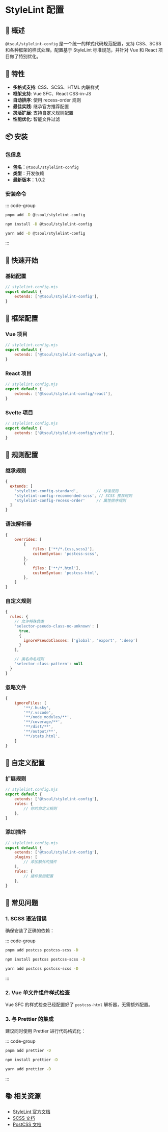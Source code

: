 # StyleLint 配置

## 📖 概述

`@tsoul/stylelint-config` 是一个统一的样式代码规范配置，支持 CSS、SCSS 和各种框架的样式处理。配置基于 StyleLint 标准规范，并针对 Vue 和 React 项目做了特别优化。

## 🎯 特性

- **多格式支持**: CSS、SCSS、HTML 内联样式
- **框架支持**: Vue SFC、React CSS-in-JS
- **自动排序**: 使用 recess-order 规则
- **最佳实践**: 继承官方推荐配置
- **灵活扩展**: 支持自定义规则配置
- **性能优化**: 智能文件过滤

## 📦 安装

### 包信息

- **包名**：`@tsoul/stylelint-config`
- **类型**：开发依赖
- **最新版本**：1.0.2

### 安装命令

::: code-group

```bash [pnpm (推荐)]
pnpm add -D @tsoul/stylelint-config
```

```bash [npm]
npm install -D @tsoul/stylelint-config
```

```bash [yarn]
yarn add -D @tsoul/stylelint-config
```

:::

## 🚀 快速开始

### 基础配置

```javascript
// stylelint.config.mjs
export default {
	extends: ['@tsoul/stylelint-config'],
}
```

## 📝 框架配置

### Vue 项目

```javascript
// stylelint.config.mjs
export default {
	extends: ['@tsoul/stylelint-config/vue'],
}
```

### React 项目

```javascript
// stylelint.config.mjs
export default {
	extends: ['@tsoul/stylelint-config/react'],
}
```

### Svelte 项目

```javascript
// stylelint.config.mjs
export default {
	extends: ['@tsoul/stylelint-config/svelte'],
}
```

## 🔧 规则配置

### 继承规则

```javascript
{
  extends: [
    'stylelint-config-standard',        // 标准规则
    'stylelint-config-recommended-scss', // SCSS 推荐规则
    'stylelint-config-recess-order'     // 属性排序规则
  ]
}
```

### 语法解析器

```javascript
{
	overrides: [
		{
			files: ['**/*.{css,scss}'],
			customSyntax: 'postcss-scss',
		},
		{
			files: ['**/*.html'],
			customSyntax: 'postcss-html',
		},
	]
}
```

### 自定义规则

```javascript
{
  rules: {
    // 允许特殊伪类
    'selector-pseudo-class-no-unknown': [
      true,
      {
        ignorePseudoClasses: ['global', 'export', ':deep']
      }
    ],

    // 类名命名规则
    'selector-class-pattern': null
  }
}
```

### 忽略文件

```javascript
{
	ignoreFiles: [
		'**/.husky',
		'**/.vscode',
		'**/node_modules/**',
		'**/coverage/**',
		'**/dist/**',
		'**/output/**',
		'**/stats.html',
	]
}
```

## 🎨 自定义配置

### 扩展规则

```javascript
// stylelint.config.mjs
export default {
	extends: ['@tsoul/stylelint-config'],
	rules: {
		// 你的自定义规则
	},
}
```

### 添加插件

```javascript
// stylelint.config.mjs
export default {
	extends: ['@tsoul/stylelint-config'],
	plugins: [
		// 添加额外的插件
	],
	rules: {
		// 插件规则配置
	},
}
```

## 🚨 常见问题

### 1. SCSS 语法错误

确保安装了正确的依赖：

::: code-group

```bash [pnpm (推荐)]
pnpm add postcss postcss-scss -D
```

```bash [npm]
npm install postcss postcss-scss -D
```

```bash [yarn]
yarn add postcss postcss-scss -D
```

:::

### 2. Vue 单文件组件样式检查

Vue SFC 的样式检查已经配置好了 `postcss-html` 解析器，无需额外配置。

### 3. 与 Prettier 的集成

建议同时使用 Prettier 进行代码格式化：

::: code-group

```bash [pnpm (推荐)]
pnpm add prettier -D
```

```bash [npm]
npm install prettier -D
```

```bash [yarn]
yarn add prettier -D
```

:::

## 📚 相关资源

- [StyleLint 官方文档](https://stylelint.io/)
- [SCSS 文档](https://sass-lang.com/)
- [PostCSS 文档](https://postcss.org/)
